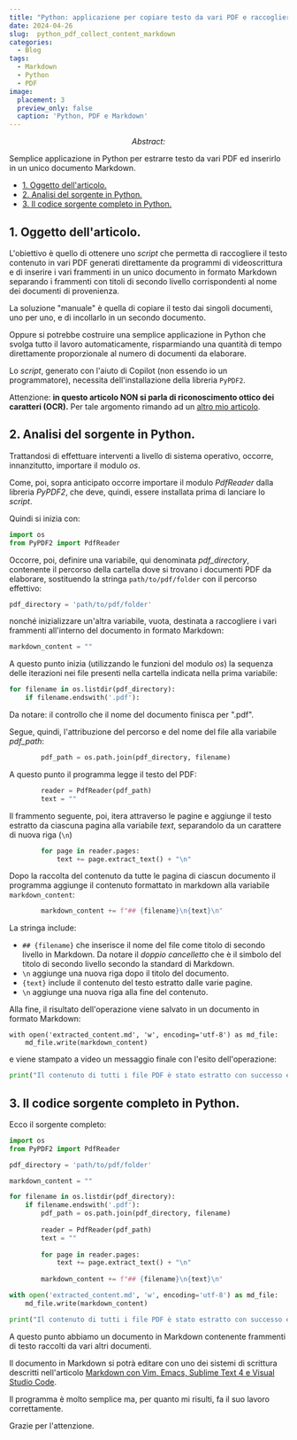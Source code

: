 ```yaml
---
title: "Python: applicazione per copiare testo da vari PDF e raccoglierlo in un unico documento in formato Markdown."
date: 2024-04-26
slug:  python_pdf_collect_content_markdown
categories:
  - Blog
tags:
  - Markdown
  - Python
  - PDF
image:
  placement: 3
  preview_only: false 
  caption: 'Python, PDF e Markdown'
---
```



<p align="center">
  <i>Abstract:</i>
</p>

Semplice applicazione in Python per estrarre testo da vari PDF ed inserirlo in un unico documento Markdown.

- [1. Oggetto dell'articolo.](#1-oggetto-dellarticolo)
- [2. Analisi del sorgente in Python.](#2-analisi-del-sorgente-in-python)
- [3. Il codice sorgente completo in Python.](#3-il-codice-sorgente-completo-in-python)

## 1\. Oggetto dell'articolo.

L'obiettivo è quello di ottenere uno *script* che permetta di raccogliere il testo contenuto in vari PDF generati direttamente da programmi di videoscrittura e di inserire i vari frammenti in un unico documento in formato Markdown separando i  frammenti con titoli di secondo livello corrispondenti al nome dei documenti di provenienza.

La soluzione "manuale" è quella di copiare il testo dai singoli documenti, uno per uno, e di incollarlo in un secondo documento.

Oppure si potrebbe costruire una semplice applicazione in Python che svolga tutto il lavoro automaticamente, risparmiando una quantità di tempo direttamente proporzionale al numero di documenti da elaborare.

Lo *script*, generato  con l'aiuto di Copilot (non essendo io un programmatore), necessita  dell'installazione della libreria `PyPDF2`.

Attenzione: **in questo articolo NON si parla  di riconoscimento ottico dei caratteri (OCR).** Per tale argomento rimando ad un [altro mio articolo](https://francopasut.netlify.app/it/post/ocr_linux_tesseract/).

## 2\. Analisi del sorgente in Python.

Trattandosi di effettuare interventi a livello di sistema operativo, occorre, innanzitutto,  importare il modulo *os*.

Come, poi, sopra anticipato occorre importare il modulo *PdfReader* dalla libreria *PyPDF2*, che deve, quindi, essere installata prima di lanciare lo *script*.

Quindi si inizia con:

```python
import os
from PyPDF2 import PdfReader
```

Occorre, poi, definire una variabile, qui denominata *pdf_directory*,   contenente il percorso della cartella dove si trovano i documenti PDF da elaborare,  sostituendo la stringa `path/to/pdf/folder` con il percorso effettivo:


```python
pdf_directory = 'path/to/pdf/folder'
```

nonché inizializzare un'altra variabile, vuota, destinata a raccogliere i vari frammenti all'interno del documento in formato Markdown:

```python
markdown_content = ""
```

A questo punto inizia (utilizzando le funzioni del modulo *os*)  la sequenza delle iterazioni nei file presenti nella cartella indicata nella prima variabile:

```python
for filename in os.listdir(pdf_directory):
    if filename.endswith('.pdf'):
```

Da notare: il controllo che il nome del documento finisca per ".pdf".

Segue, quindi, l'attribuzione del percorso e del nome del file alla variabile *pdf_path*:

```python
        pdf_path = os.path.join(pdf_directory, filename)
```

A questo punto il programma legge il testo del PDF:

```python
        reader = PdfReader(pdf_path)
        text = ""
```

Il frammento seguente, poi, itera attraverso le pagine e aggiunge il testo estratto da ciascuna pagina alla variabile *text*, separandolo da un carattere di nuova riga (`\n`)

```python
        for page in reader.pages:
            text += page.extract_text() + "\n"
```

Dopo la raccolta del contenuto da tutte le pagina di ciascun documento il programma aggiunge il contenuto formattato in markdown alla variabile `markdown_content`:

```python
        markdown_content += f"## {filename}\n{text}\n"
```

La stringa include:

- `## {filename}` che inserisce il nome del file come titolo di secondo livello in Markdown. Da notare il *doppio cancelletto* che è il simbolo del titolo di secondo livello secondo la standard di Markdown.
- `\n` aggiunge una nuova riga dopo il titolo del documento.
- `{text}` include il contenuto del testo estratto dalle varie pagine.
- `\n` aggiunge una nuova riga alla fine del contenuto.

Alla fine, il risultato dell'operazione viene salvato in un documento in formato Markdown:

```path
with open('extracted_content.md', 'w', encoding='utf-8') as md_file:
    md_file.write(markdown_content)
```

e viene stampato a video un messaggio finale con l'esito dell'operazione:

```python
print("Il contenuto di tutti i file PDF è stato estratto con successo e salvato in extracted_content.md")
```

## 3\. Il codice sorgente completo in Python.

Ecco il sorgente completo:

```python
import os
from PyPDF2 import PdfReader

pdf_directory = 'path/to/pdf/folder'

markdown_content = ""

for filename in os.listdir(pdf_directory):
    if filename.endswith('.pdf'):
        pdf_path = os.path.join(pdf_directory, filename)
        
        reader = PdfReader(pdf_path)
        text = ""
        
        for page in reader.pages:
            text += page.extract_text() + "\n"
        
        markdown_content += f"## {filename}\n{text}\n"

with open('extracted_content.md', 'w', encoding='utf-8') as md_file:
    md_file.write(markdown_content)

print("Il contenuto di tutti i file PDF è stato estratto con successo e salvato in extracted_content.md")
```

A questo punto abbiamo un documento in Markdown contenente frammenti di testo raccolti da vari altri documenti. 

Il documento in Markdown si potrà editare con uno dei sistemi di scrittura descritti  nell'articolo [Markdown con Vim, Emacs, Sublime Text 4 e Visual Studio Code](https://francopasut.netlify.app/it/post/markdown-vim-emacs-sublime-vscode/).

Il programma è molto semplice ma, per quanto mi risulti, fa il suo lavoro correttamente. 

Grazie per l'attenzione.
